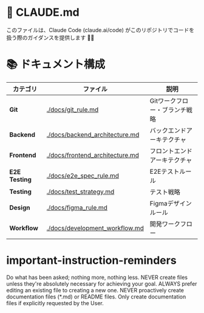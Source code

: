 # 🎯 CLAUDE.md

このファイルは、Claude Code (claude.ai/code) がこのリポジトリでコードを扱う際のガイダンスを提供します 🤖✨

# 📚 ドキュメント構成

| カテゴリ | ファイル | 説明 |
|---------|---------|------|
| **Git** | [./docs/git_rule.md](./docs/git_rule.md) | Gitワークフロー・ブランチ戦略 |
| **Backend** | [./docs/backend_architecture.md](./docs/backend_architecture.md) | バックエンドアーキテクチャ |
| **Frontend** | [./docs/frontend_architecture.md](./docs/frontend_architecture.md) | フロントエンドアーキテクチャ |
| **E2E Testing** | [./docs/e2e_spec_rule.md](./docs/e2e_spec_rule.md) | E2Eテストルール |
| **Testing** | [./docs/test_strategy.md](./docs/test_strategy.md) | テスト戦略 |
| **Design** | [./docs/figma_rule.md](./docs/figma_rule.md) | Figmaデザインルール |
| **Workflow** | [./docs/development_workflow.md](./docs/development_workflow.md) | 開発ワークフロー |

# important-instruction-reminders
Do what has been asked; nothing more, nothing less.
NEVER create files unless they're absolutely necessary for achieving your goal.
ALWAYS prefer editing an existing file to creating a new one.
NEVER proactively create documentation files (*.md) or README files. Only create documentation files if explicitly requested by the User.
